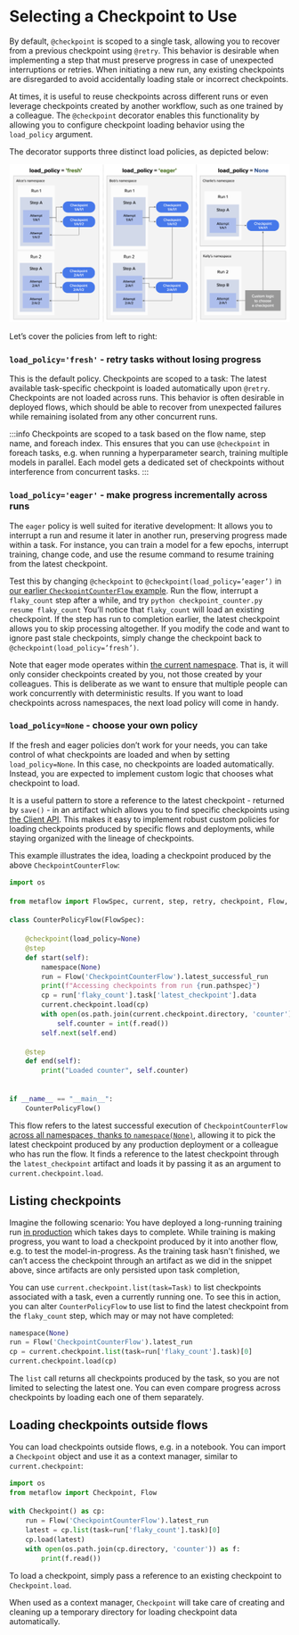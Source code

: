 
# Selecting a Checkpoint to Use

By default, `@checkpoint` is scoped to a single task, allowing you to recover from a previous checkpoint using `@retry`.
This behavior is desirable when implementing a step that must preserve progress in case of unexpected interruptions or
retries. When initiating a new run, any existing checkpoints are disregarded to avoid accidentally loading stale or
incorrect checkpoints.

At times, it is useful to reuse checkpoints across different runs or even leverage checkpoints created by another
workflow, such as one trained by a colleague. The `@checkpoint` decorator enables this functionality by allowing you to
configure checkpoint loading behavior using the `load_policy` argument.

The decorator supports three distinct load policies, as depicted below:

![](/assets/checkpoint_load_policy.png)

Let’s cover the policies from left to right:

### `load_policy='fresh'` - retry tasks without losing progress

This is the default policy. Checkpoints are scoped to a task: The latest available task-specific checkpoint is loaded
automatically upon `@retry`. Checkpoints are not loaded across runs. This behavior is often desirable in deployed
flows, which should be able to recover from unexpected failures while remaining isolated from any other concurrent
runs.

:::info
Checkpoints are scoped to a task based on the flow name, step name, and foreach index. This ensures that you can
use `@checkpoint` in foreach tasks, e.g. when running a hyperparameter search, training multiple models in parallel.
Each model gets a dedicated set of checkpoints without interference from concurrent tasks.
:::

### `load_policy='eager'` - make progress incrementally across runs

The `eager` policy is well suited for iterative development: It allows you to interrupt a run and resume it later in
another run, preserving progress made within a task. For instance, you can train a model for a few epochs, interrupt
training, change code, and use the resume command to resume training from the latest checkpoint.

Test this by changing `@checkpoint` to `@checkpoint(load_policy=’eager’)` in [our earlier `CheckpointCounterFlow`
example](/scaling/checkpoint/introduction#using-checkpoint). Run the flow, interrupt a `flaky_count` step after a
while, and try ``` python checkpoint_counter.py resume flaky_count ``` You’ll notice that `flaky_count` will load an
existing checkpoint. If the step has run to completion earlier, the latest checkpoint allows you to skip processing
altogether. If you modify the code and want to ignore past stale checkpoints, simply change the checkpoint back to
`@checkpoint(load_policy=’fresh’)`. 

Note that eager mode operates within [the current namespace](/scaling/tagging). That is, it will only consider
checkpoints created by you, not those created by your colleagues. This is deliberate as we want to ensure that multiple
people can work concurrently with deterministic results. If you want to load checkpoints across namespaces, the next
load policy will come in handy.

### `load_policy=None` - choose your own policy

If the fresh and eager policies don’t work for your needs, you can take control of what checkpoints are loaded and when
by setting `load_policy=None`. In this case, no checkpoints are loaded automatically. Instead, you are expected to
implement custom logic that chooses what checkpoint to load.

It is a useful pattern to store a reference to the latest checkpoint - returned by `save()` - in an artifact which
allows you to find specific checkpoints using [the Client API](/metaflow/client). This makes it easy to implement
robust custom policies for loading checkpoints produced by specific flows and deployments, while staying organized with
the lineage of checkpoints.

This example illustrates the idea, loading a checkpoint produced by the above `CheckpointCounterFlow`:

```python
import os

from metaflow import FlowSpec, current, step, retry, checkpoint, Flow, namespace

class CounterPolicyFlow(FlowSpec):

    @checkpoint(load_policy=None)
    @step
    def start(self):
        namespace(None)
        run = Flow('CheckpointCounterFlow').latest_successful_run
        print(f"Accessing checkpoints from run {run.pathspec}")
        cp = run['flaky_count'].task['latest_checkpoint'].data
        current.checkpoint.load(cp)
        with open(os.path.join(current.checkpoint.directory, 'counter')) as f:
            self.counter = int(f.read())
        self.next(self.end)

    @step
    def end(self):
        print("Loaded counter", self.counter)


if __name__ == "__main__":
    CounterPolicyFlow()
```


This flow refers to the latest successful execution of `CheckpointCounterFlow` [across all namespaces, thanks to
`namespace(None)`](/scaling/tagging#global-namespace), allowing it to pick the latest checkpoint produced by any
production deployment or a colleague who has run the flow. It finds a reference to the latest checkpoint through the
`latest_checkpoint` artifact and loads it by passing it as an argument to `current.checkpoint.load`.

## Listing checkpoints

Imagine the following scenario: You have deployed a long-running training run [in
production](/production/introduction) which takes days to complete. While training is making progress, you want to load a
checkpoint produced by it into another flow, e.g. to test the model-in-progress. As the training task hasn't finished,
we can’t access the checkpoint through an artifact as we did in the snippet above, since artifacts are only persisted
upon task completion,

You can use `current.checkpoint.list(task=Task)` to list checkpoints associated with a task, even a currently running
one. To see this in action, you can alter `CounterPolicyFlow` to use list to find the latest checkpoint from the
`flaky_count` step, which may or may not have completed:

```python
namespace(None)
run = Flow('CheckpointCounterFlow').latest_run
cp = current.checkpoint.list(task=run['flaky_count'].task)[0]
current.checkpoint.load(cp)
```

The `list` call returns all checkpoints produced by the task, so you are not limited to selecting the latest one. You
can even compare progress across checkpoints by loading each one of them separately.

## Loading checkpoints outside flows

You can load checkpoints outside flows, e.g. in a notebook. You can import a `Checkpoint` object and use it as a context manager, similar to `current.checkpoint`:

```python
import os
from metaflow import Checkpoint, Flow

with Checkpoint() as cp:
    run = Flow('CheckpointCounterFlow').latest_run
    latest = cp.list(task=run['flaky_count'].task)[0]
    cp.load(latest)
    with open(os.path.join(cp.directory, 'counter')) as f:
        print(f.read())
```

To load a checkpoint, simply pass a reference to an existing checkpoint to `Checkpoint.load`.

When used as a context manager, `Checkpoint` will take care of creating and cleaning up a temporary directory for loading checkpoint data automatically. 